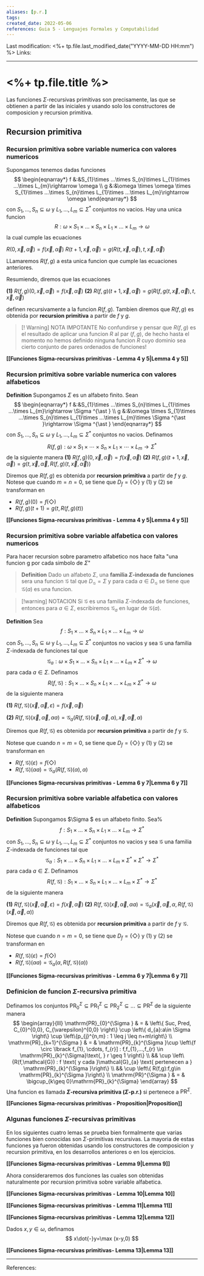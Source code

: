 ```yaml
---
aliases: [p.r.]
tags: 
created_date: 2022-05-06
references: Guia 5 - Lenguajes Formales y Computabilidad
---
```

Last modification: <%+ tp.file.last_modified_date("YYYY-MM-DD HH:mm") %>
Links: 

---
# <%+ tp.file.title %>
Las funciones $\Sigma$-recursivas primitivas son precisamente, las que se obtienen a partir de las iniciales y usando solo los constructores de composicion y recursion primitiva.

## Recursion primitiva
### Recursion primitiva sobre variable numerica con valores numericos
Supongamos tenemos dadas funciones 
$$
\begin{eqnarray*}
f &:&S_{1}\times ...\times S_{n}\times L_{1}\times ...\times
L_{m}\rightarrow \omega \\
g &:&\omega \times \omega \times S_{1}\times ...\times S_{n}\times
L_{1}\times ...\times L_{m}\rightarrow \omega
\end{eqnarray*}
$$
 con $S_{1},...,S_{n}\subseteq \omega$ y $L_{1},...,L_{m}\subseteq \Sigma^{\ast }$ conjuntos no vacios. Hay una unica funcion
$$
R:\omega \times S_{1}\times ...\times S_{n}\times L_{1}\times ...\times
L_{m}\rightarrow \omega
$$
la cual cumple las ecuaciones

$R(0,\vec{x},\vec{\alpha})=f(\vec{x},\vec{\alpha})$
$R(t+1,\vec{x},\vec{\alpha})=g(R(t,\vec{x},\vec{\alpha}),t,\vec{x},\vec{\alpha})$

LLamaremos $R(f,g)$ a esta unica funcion que cumple las ecuaciones anteriores. 

Resumiendo, diremos que las ecuaciones

**(1)** $R(f,g)(0,\vec{x},\vec{\alpha})=f(\vec{x},\vec{\alpha})$
**(2)** $R(f,g)(t+1,\vec{x},\vec{\alpha}) = g(R(f,g(t,\vec{x},\vec{\alpha}),t,\vec{x},\vec{\alpha})$

definen recursivamente a la funcion $R(f,g)$. Tambien diremos que $R(f,g)$ es obtenida por **recursion primitiva** a partir de $f$ y $g$.

>[! Warning] NOTA IMPOTANTE
No confundirse y pensar que $R(f,g)$ es el resultado de aplicar una funcion $R$ al par $(f,g)$, de hecho hasta el momento no hemos definido ninguna funcion $R$ cuyo dominio sea cierto conjunto de pares ordenados de funciones!

**[[Funciones Sigma-recursivas primitivas - Lemma 4 y 5|Lemma 4 y 5]]**

### Recursion primitiva sobre variable numerica con valores alfabeticos
**Definition**
Supongamos $\Sigma$ es un alfabeto finito. Sean
$$
\begin{eqnarray*}
f &:&S_{1}\times ...\times S_{n}\times L_{1}\times ...\times L_{m}\rightarrow \Sigma ^{\ast } 
\\
g &:&\omega \times S_{1}\times ...\times S_{n}\times L_{1}\times ...\times L_{m}\times \Sigma ^{\ast }\rightarrow \Sigma ^{\ast }
\end{eqnarray*}
$$
con $S_{1},...,S_{n}\subseteq \omega$ y $L_{1},...,L_{m}\subseteq \Sigma^{\ast }$ conjuntos no vacios. Definamos
$$
R(f,g):\omega \times S_{1}\times \cdots \times S_{n}\times L_{1}\times \cdots \times L_{m}\rightarrow \Sigma ^{\ast }
$$
de la siguiente manera
**(1)** $R(f,g)(0,\vec{x},\vec{\alpha})=f(\vec{x},\vec{\alpha})$
**(2)** $R(f,g)(t+1,\vec{x},\vec{\alpha})=g(t,\vec{x},\vec{\alpha},R(f,g)(t,\vec{x},\vec{\alpha}))$

Diremos que $R(f,g)$ es obtenida por **recursion primitiva** a partir de $f$ y $g$. Notese que cuando $m=n=0$, se tiene que $D_{f}=\{\Diamond \}$ y (1) y (2) se transforman en

- $R(f,g)(0)=f(\Diamond )$
- $R(f,g)(t+1)=g(t,R(f,g)(t))$

**[[Funciones Sigma-recursivas primitivas - Lemma 4 y 5|Lemma 4 y 5]]**

### Recursion primitiva sobre variable alfabetica con valores numericos
Para hacer recursion sobre parametro alfabetico nos hace falta "una funcion g por cada simbolo de $\Sigma$"

> **Definition**
> Dado un alfabeto $\Sigma$, una **familia $\Sigma$-indexada de funciones** sera una funcion $\mathcal{G}$ tal que $D_{\mathcal{G}}=\Sigma$ y para cada $a\in D_{\mathcal{G}}$ se tiene que $\mathcal{G}(a)$ es una funcion.

> [!warning] NOTACION
> Si $\mathcal{G}$ es una familia $\Sigma$-indexada de funciones, entonces para $a\in \Sigma$, escribiremos $\mathcal{G}_{a}$ en lugar de $\mathcal{G}(a)$.

**Definition**
Sea
$$
f:S_{1}\times ...\times S_{n}\times L_{1}\times ...\times L_{m}\rightarrow \omega
$$
con $S_{1},...,S_{n}\subseteq \omega$ y $L_{1},...,L_{m}\subseteq \Sigma^{\ast }$ conjuntos no vacios y sea $\mathcal{G}$ una familia $\Sigma$-indexada de funciones tal que
$$
\mathcal{G}_{a}:\omega \times S_{1}\times ...\times S_{n}\times L_{1}\times ...\times L_{m}\times \Sigma ^{\ast }\rightarrow \omega
$$
para cada $a\in \Sigma$. Definamos
$$
R(f,\mathcal{G}):S_{1}\times ...\times S_{n}\times L_{1}\times ... \times L_{m}\times \Sigma ^{\ast }\rightarrow \omega
$$
de la siguiente manera

**(1)** $R(f,\mathcal{G})(\vec{x},\vec{\alpha},\varepsilon )=f(\vec{x}, \vec{\alpha})$

**(2)** $R(f,\mathcal{G})(\vec{x},\vec{\alpha},\alpha a)=\mathcal{G}_{a}(R(f,\mathcal{G})(\vec{x},\vec{\alpha},\alpha ),\vec{x},\vec{\alpha},\alpha )$

Diremos que $R(f,\mathcal{G})$ es obtenida por **recursion primitiva** a partir de $f$ y $\mathcal{G}.$

Notese que cuando $n=m=0$, se tiene que $D_{f}=\{\Diamond \}$ y (1) y (2) se transforman en

- $R(f,\mathcal{G})(\varepsilon )=f(\Diamond )$
- $R(f,\mathcal{G})(\alpha a)=\mathcal{G}_{a}(R(f,\mathcal{G})(\alpha ),\alpha )$

**[[Funciones Sigma-recursivas primitivas - Lemma 6 y 7|Lemma 6 y 7]]**

### Recursion primitiva sobre variable alfabetica con valores alfabeticos
**Definition**
Supongamos $\Sigma $ es un alfabeto finito. Sea%
$$
f:S_{1}\times ...\times S_{n}\times L_{1}\times ...\times L_{m}\rightarrow \Sigma ^{\ast }
$$
con $S_{1},...,S_{n}\subseteq \omega$ y $L_{1},...,L_{m}\subseteq \Sigma^{\ast }$ conjuntos no vacios y sea $\mathcal{G}$ una familia $\Sigma$-indexada de funciones tal que
$$
\mathcal{G}_{a}:S_{1}\times ...\times S_{n}\times L_{1}\times ...\times L_{m}\times \Sigma ^{\ast }\times \Sigma ^{\ast }\rightarrow \Sigma ^{\ast }
$$
para cada $a \in \Sigma$. Definamos
$$
R(f,\mathcal{G}):S_{1}\times ...\times S_{n}\times L_{1}\times ...\times L_{m}\times \Sigma ^{\ast }\rightarrow \Sigma ^{\ast }
$$
de la siguiente manera

**(1)** $R(f,\mathcal{G})(\vec{x},\vec{\alpha},\varepsilon )=f(\vec{x},\vec{\alpha})$
**(2)** $R(f,\mathcal{G})(\vec{x},\vec{\alpha},\alpha a)=\mathcal{G}_{a}(\vec{x},\vec{\alpha},\alpha ,R(f,\mathcal{G})(\vec{x},\vec{\alpha},\alpha))$

Diremos que $R(f,\mathcal{G})$ es obtenida por **recursion primitiva** a partir de $f$ y $\mathcal{G}$. 

Notese que cuando $n=m=0$, se tiene que $D_{f}=\{\Diamond \}$ y (1) y (2) se transforman en

- $R(f,\mathcal{G})(\varepsilon )=f(\Diamond )$
-  $R(f,\mathcal{G})(\alpha a)=\mathcal{G}_{a}(\alpha ,R(f,\mathcal{G})(\alpha ))$

**[[Funciones Sigma-recursivas primitivas - Lemma 6 y 7|Lemma 6 y 7]]**

### Definicion de funcion $\Sigma$-recursiva primitiva
Definamos los conjuntos $\mathrm{PR}_{0}^{\Sigma}\subseteq \mathrm{PR}_{1}^{\Sigma }\subseteq \mathrm{PR}_{2}^{\Sigma}\subseteq ...\subseteq \mathrm{PR}^{\Sigma}$ de la siguiente manera
$$
\begin{array}{lll}
\mathrm{PR}_{0}^{\Sigma } & = & 
\left\{ Suc, Pred, C_{0}^{0,0}, C_{\varepsilon}^{0,0} \right\} \cup \left\{ d_{a}:a\in \Sigma \right\} \cup \left\{p_{j}^{n,m} : 1 \leq j \leq n+m\right\} 
\\
\mathrm{PR}_{k+1}^{\Sigma } & = & 
\mathrm{PR}_{k}^{\Sigma }\cup \left\{f \circ \lbrack f_{1}, \cdots, f_{r}] : f,f_{1},...,f_{r} \in \mathrm{PR}_{k}^{\Sigma}\text{, } r \geq 1 \right\} 
\\
&& \cup \left\{R(f,\mathcal{G}) : f \text{ y cada }\mathcal{G}_{a} \text{ pertenecen a } \mathrm{PR}_{k}^{\Sigma }\right\}
\\
&&  \cup
\left\{ R(f,g):f,g\in \mathrm{PR}_{k}^{\Sigma }\right\} 
\\
\mathrm{PR}^{\Sigma } & = & 
\bigcup_{k\geq 0}\mathrm{PR}_{k}^{\Sigma}
\end{array}
$$
Una funcion es llamada **$\Sigma$-recursiva primitiva ($\Sigma$-p.r.)** si pertenece a $\mathrm{PR}^{\Sigma }$.

**[[Funciones Sigma-recursivas primitivas - Proposition|Proposition]]**

### Algunas funciones $\Sigma$-recursivas primitivas
En los siguientes cuatro lemas se prueba bien formalmente que varias funciones bien conocidas son $\Sigma$-primitivas recursivas. La mayoria de estas funciones ya fueron obtenidas usando los constructores de composicion y recursion primitiva, en los desarrollos anteriores o en los ejercicios.

**[[Funciones Sigma-recursivas primitivas - Lemma 9|Lemma 9]]**

Ahora consideraremos dos funciones las cuales son obtenidas naturalmente por recursion primitiva sobre variable alfabetica.

**[[Funciones Sigma-recursivas primitivas - Lemma 10|Lemma 10]]**

**[[Funciones Sigma-recursivas primitivas - Lemma 11|Lemma 11]]**

**[[Funciones Sigma-recursivas primitivas - Lemma 12|Lemma 12]]**

Dados $x,y \in \omega$, definamos
$$
x\dot{-}y=\max (x-y,0)
$$

**[[Funciones Sigma-recursivas primitivas- Lemma 13|Lemma 13]]**

---
References: 